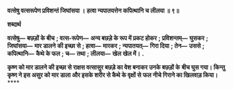 **वत्सेषु वत्सरूपेण प्रविशन्तं जिघांसया ।** **हत्वा न्यपातयत्तेन कपित्थानि च लीलया ॥ ९॥** 

**शब्दार्थ** 

**वत्सेषु—** **बछड़ों के बीच** **; वत्स-रूपेण—** **अन्य बछड़े के रूप में प्रकट होकर** **; प्रविशन्तम्—** **घुसकर** **; जिघांसया—** **मार डालने** **की इच्छा से** **; हत्वा—** **मारकर** **; न्यपातयत्—** **गिरा दिया** **; तेन—** **उससे** **; कपित्थानि—** **कैथे के फल** **; च—** **तथा** **; लीलया—** **खेल** **खेल में।** **.** 

**कृष्ण को मार डालने की इच्छा से राक्षस वत्सासुर बछड़े का वेश बनाकर उनके बछड़ों के** **बीच घुस गया। किन्तु कृष्ण ने इस असुर को मार डाला और इसके शरीर से कैथे के वृक्षों से** **फल नीचे गिराने का खिलवाड़ किया।** **** 